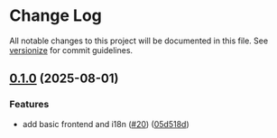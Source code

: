 # Change Log

All notable changes to this project will be documented in this file. See [versionize](https://github.com/versionize/versionize) for commit guidelines.

<a name="0.1.0"></a>
## [0.1.0](https://www.github.com/jstmichel/beagl/releases/tag/v0.1.0) (2025-08-01)

### Features

* add basic frontend and i18n ([#20](https://www.github.com/jstmichel/beagl/issues/20)) ([05d518d](https://www.github.com/jstmichel/beagl/commit/05d518dc06aefe4fbcdb0535f6143ea7b85ae023))

